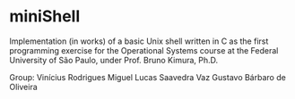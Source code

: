 # miniShell

Implementation (in works) of a basic Unix shell written in C as the first programming exercise for the Operational Systems course at the Federal University of São Paulo, under Prof. Bruno Kimura, Ph.D.

Group: 
  Vinícius Rodrigues Miguel
  Lucas Saavedra Vaz
  Gustavo Bárbaro de Oliveira
